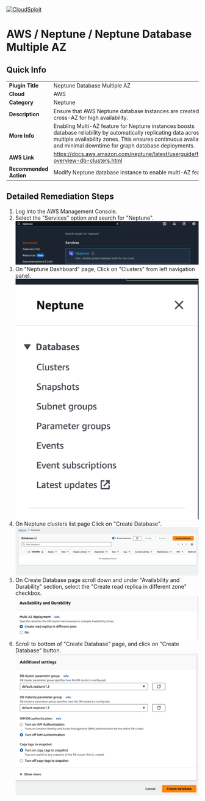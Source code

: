 [![CloudSploit](https://cloudsploit.com/img/logo-new-big-text-100.png "CloudSploit")](https://cloudsploit.com)

# AWS / Neptune / Neptune Database Multiple AZ

## Quick Info

| | |
|-|-|
| **Plugin Title** | Neptune Database Multiple AZ |
| **Cloud** | AWS |
| **Category** | Neptune |
| **Description** | Ensure that AWS Neptune database instances are created to be cross-AZ for high availability. |
| **More Info** | Enabling Multi-AZ feature for Neptune instances boosts database reliability by automatically replicating data across multiple availability zones. This ensures continuous availability and minimal downtime for graph database deployments.  |
| **AWS Link** | https://docs.aws.amazon.com/neptune/latest/userguide/feature-overview-db-clusters.html |
| **Recommended Action** | Modify Neptune database instance to enable multi-AZ feature. |

## Detailed Remediation Steps 
1. Log into the AWS Management Console.
2. Select the "Services" option and search for "Neptune".</br> <img src="/resources/aws/neptune/neptune-multi-az/step2.png"/>
3. On "Neptune Dashboard" page, Click on "Clusters" from left navigation panel.</br> <img src="/resources/aws/neptune/neptune-multi-az/step3.png"/>
4. On Neptune clusters list page Click on "Create Database".</br> <img src="/resources/aws/neptune/neptune-multi-az/step4.png"/>
5. On Create Database page scroll down and under "Availability and Durability" section, select the "Create read replica in different zone" checkbox.</br> <img src="/resources/aws/neptune/neptune-multi-az/step5.png"/>
6. Scroll to bottom of "Create Database" page, and click on "Create Database" button.</br> <img src="/resources/aws/neptune/neptune-multi-az/step6.png"/>
